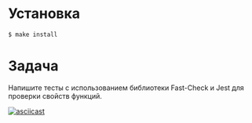 # Установка
```bash
$ make install
```
# Задача 
Напишите тесты с использованием библиотеки Fast-Check и Jest для проверки свойств функций.

[![asciicast](https://asciinema.org/a/LB8thaPvpCkmI2cfPfKCSa7cV.svg)](https://asciinema.org/a/LB8thaPvpCkmI2cfPfKCSa7cV)